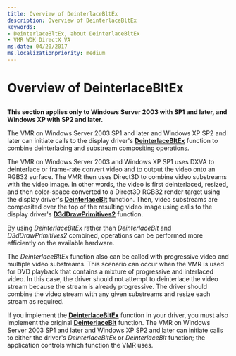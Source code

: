 ```yaml
---
title: Overview of DeinterlaceBltEx
description: Overview of DeinterlaceBltEx
keywords:
- DeinterlaceBltEx, about DeinterlaceBltEx
- VMR WDK DirectX VA
ms.date: 04/20/2017
ms.localizationpriority: medium
---
```


# Overview of DeinterlaceBltEx


## <span id="ddk_overview_of_deinterlacebltex_gg"></span><span id="DDK_OVERVIEW_OF_DEINTERLACEBLTEX_GG"></span>


**This section applies only to Windows Server 2003 with SP1 and later, and Windows XP with SP2 and later.**

The VMR on Windows Server 2003 SP1 and later and Windows XP SP2 and later can initiate calls to the display driver's [**DeinterlaceBltEx**](./dxva-deinterlacebobdeviceclass-deinterlacebltex.md) function to combine deinterlacing and substream compositing operations.

The VMR on Windows Server 2003 and Windows XP SP1 uses DXVA to deinterlace or frame-rate convert video and to output the video onto an RGB32 surface. The VMR then uses Direct3D to combine video substreams with the video image. In other words, the video is first deinterlaced, resized, and then color-space converted to a Direct3D RGB32 render target using the display driver's [**DeinterlaceBlt**](./dxva-deinterlacebobdeviceclass-deinterlaceblt.md) function. Then, video substreams are composited over the top of the resulting video image using calls to the display driver's [**D3dDrawPrimitives2**](/windows-hardware/drivers/ddi/d3dhal/nc-d3dhal-lpd3dhal_drawprimitives2cb) function.

By using *DeinterlaceBltEx* rather than *DeinterlaceBlt* and *D3dDrawPrimitives2* combined, operations can be performed more efficiently on the available hardware.

The *DeinterlaceBltEx* function also can be called with progressive video and multiple video substreams. This scenario can occur when the VMR is used for DVD playback that contains a mixture of progressive and interlaced video. In this case, the driver should not attempt to deinterlace the video stream because the stream is already progressive. The driver should combine the video stream with any given substreams and resize each stream as required.

If you implement the [**DeinterlaceBltEx**](./dxva-deinterlacebobdeviceclass-deinterlacebltex.md) function in your driver, you must also implement the original [**DeinterlaceBlt**](./dxva-deinterlacebobdeviceclass-deinterlaceblt.md) function. The VMR on Windows Server 2003 SP1 and later and Windows XP SP2 and later can initiate calls to either the driver's *DeinterlaceBltEx* or *DeinterlaceBlt* function; the application controls which function the VMR uses.

 

